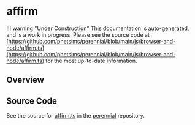 # affirm

!!! warning "Under Construction"
    This documentation is auto-generated, and is a work in progress. Please see the source code at
    [https://github.com/phetsims/perennial/blob/main/js/browser-and-node/affirm.ts](https://github.com/phetsims/perennial/blob/main/js/browser-and-node/affirm.ts) for the most up-to-date information.

## Overview





## Source Code

See the source for [affirm.ts](https://github.com/phetsims/perennial/blob/main/js/browser-and-node/affirm.ts) in the [perennial](https://github.com/phetsims/perennial) repository.
